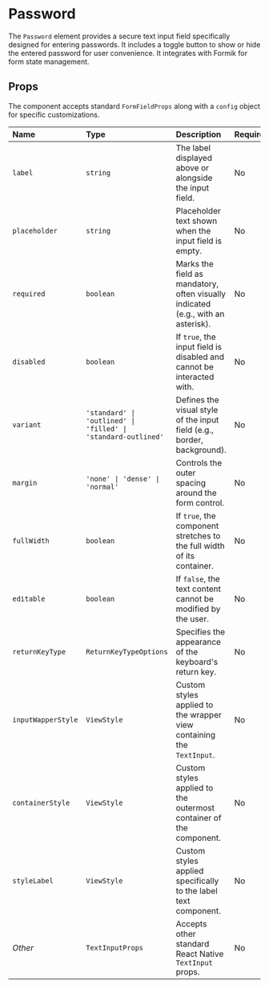# Password

The `Password` element provides a secure text input field specifically designed for entering passwords. It includes a toggle button to show or hide the entered password for user convenience. It integrates with Formik for form state management.

## Props

The component accepts standard `FormFieldProps` along with a `config` object for specific customizations.

| Name             | Type                                                              | Description                                                                 | Required | Default      |
| :--------------- | :---------------------------------------------------------------- | :-------------------------------------------------------------------------- | :------- | :----------- |
| `label`          | `string`                                                          | The label displayed above or alongside the input field.                     | No       | `''`         |
| `placeholder`    | `string`                                                          | Placeholder text shown when the input field is empty.                       | No       | `''`         |
| `required`       | `boolean`                                                         | Marks the field as mandatory, often visually indicated (e.g., with an asterisk). | No       | `false`      |
| `disabled`       | `boolean`                                                         | If `true`, the input field is disabled and cannot be interacted with.       | No       | `false`      |
| `variant`        | `'standard' \| 'outlined' \| 'filled' \| 'standard-outlined'` | Defines the visual style of the input field (e.g., border, background).     | No       | `'standard'` |
| `margin`         | `'none' \| 'dense' \| 'normal'`                                   | Controls the outer spacing around the form control.                         | No       | `'normal'`   |
| `fullWidth`      | `boolean`                                                         | If `true`, the component stretches to the full width of its container.      | No       | `false`      |
| `editable`       | `boolean`                                                         | If `false`, the text content cannot be modified by the user.                | No       | `true`       |
| `returnKeyType`  | `ReturnKeyTypeOptions`                                            | Specifies the appearance of the keyboard's return key.                      | No       | `'next'`     |
| `inputWapperStyle` | `ViewStyle`                                                       | Custom styles applied to the wrapper view containing the `TextInput`.       | No       | `undefined`  |
| `containerStyle` | `ViewStyle`                                                       | Custom styles applied to the outermost container of the component.          | No       | `undefined`  |
| `styleLabel`     | `ViewStyle`                                                       | Custom styles applied specifically to the label text component.             | No       | `undefined`  |
| *Other*          | `TextInputProps`                                                  | Accepts other standard React Native `TextInput` props.                      | No       | `undefined`  |